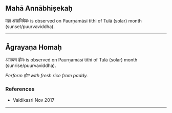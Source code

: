 ## Mahā Annābhiṣekaḥ
महा अन्नाभिषेकः is observed on Paurṇamāsī tithi of Tulā (solar) month (sunset/puurvaviddha).



---
## Āgrayaṇa Homaḥ
आग्रयण होमः is observed on Paurṇamāsī tithi of Tulā (solar) month (sunrise/puurvaviddha).

_Perform होम with fresh rice from paddy._
### References
* Vaidikasri Nov 2017


---

